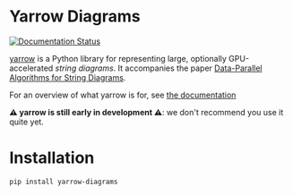 # Yarrow Diagrams

[![Documentation Status](https://readthedocs.org/projects/yarrow-diagrams/badge/?version=latest)](https://yarrow-diagrams.readthedocs.io/en/latest/?badge=latest)

[yarrow](https://yarrow.id) is a Python library for representing large,
optionally GPU-accelerated *string diagrams*.
It accompanies the paper [Data-Parallel Algorithms for String Diagrams](https://arxiv.org/abs/2305.01041).

For an overview of what yarrow is for, see
[the documentation](https://yarrow-diagrams.readthedocs.io/)

**⚠️ yarrow is still early in development ⚠️**: we don't recommend you use it quite yet.

# Installation

    pip install yarrow-diagrams
